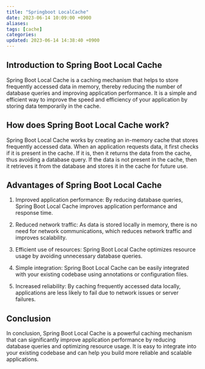 ```yaml
---
title: "Springboot LocalCache"
date: 2023-06-14 10:09:00 +0900
aliases: 
tags: [cache]
categories: 
updated: 2023-06-14 14:38:40 +0900
---
```


## Introduction to Spring Boot Local Cache

Spring Boot Local Cache is a caching mechanism that helps to store frequently accessed data in memory, thereby reducing the number of database queries and improving application performance. It is a simple and efficient way to improve the speed and efficiency of your application by storing data temporarily in the cache.

## How does Spring Boot Local Cache work?

Spring Boot Local Cache works by creating an in-memory cache that stores frequently accessed data. When an application requests data, it first checks if it is present in the cache. If it is, then it returns the data from the cache, thus avoiding a database query. If the data is not present in the cache, then it retrieves it from the database and stores it in the cache for future use.

## Advantages of Spring Boot Local Cache

1. Improved application performance: By reducing database queries, Spring Boot Local Cache improves application performance and response time.

2. Reduced network traffic: As data is stored locally in memory, there is no need for network communications, which reduces network traffic and improves scalability.

3. Efficient use of resources: Spring Boot Local Cache optimizes resource usage by avoiding unnecessary database queries.

4. Simple integration: Spring Boot Local Cache can be easily integrated with your existing codebase using annotations or configuration files.

5. Increased reliability: By caching frequently accessed data locally, applications are less likely to fail due to network issues or server failures.

## Conclusion

In conclusion, Spring Boot Local Cache is a powerful caching mechanism that can significantly improve application performance by reducing database queries and optimizing resource usage. It is easy to integrate into your existing codebase and can help you build more reliable and scalable applications.